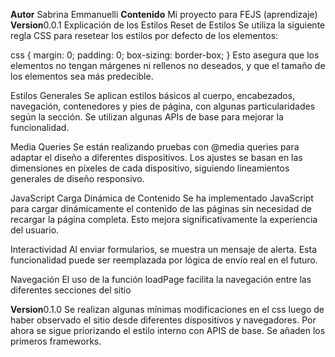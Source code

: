 **Autor** Sabrina Emmanuelli
**Contenido** Mi proyecto para FEJS (aprendizaje)
**Version**0.0.1
Explicación de los Estilos
Reset de Estilos
Se utiliza la siguiente regla CSS para resetear los estilos por defecto de los elementos:

css
 {
    margin: 0;
    padding: 0;
    box-sizing: border-box;
}
Esto asegura que los elementos no tengan márgenes ni rellenos no deseados, y que el tamaño de los elementos sea más predecible.

Estilos Generales
Se aplican estilos básicos al cuerpo, encabezados, navegación, contenedores y pies de página, con algunas particularidades según la sección. Se utilizan algunas APIs de base para mejorar la funcionalidad.

Media Queries
Se están realizando pruebas con @media queries para adaptar el diseño a diferentes dispositivos. Los ajustes se basan en las dimensiones en píxeles de cada dispositivo, siguiendo lineamientos generales de diseño responsivo.

JavaScript
Carga Dinámica de Contenido
Se ha implementado JavaScript para cargar dinámicamente el contenido de las páginas sin necesidad de recargar la página completa. Esto mejora significativamente la experiencia del usuario.

Interactividad
Al enviar formularios, se muestra un mensaje de alerta. Esta funcionalidad puede ser reemplazada por lógica de envío real en el futuro.

Navegación
El uso de la función loadPage facilita la navegación entre las diferentes secciones del sitio

**Version**0.1.0
Se realizan algunas mínimas modificaciones en el css luego de haber observado el sitio desde diferentes dispositivos y navegadores. Por ahora se sigue priorizando el estilo interno con APIS de base.  Se añaden los primeros frameworks.